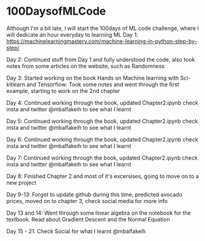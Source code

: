 # 100DaysofMLCode
Although I'm a bit late, I will start the 100days of ML code challenge, where I will dedicate an hour everyday to learning ML
Day 1: https://machinelearningmastery.com/machine-learning-in-python-step-by-step/

Day 2: Continued stuff from Day 1 and fully understood the code, also took notes from some articles on the website, such as Randomness

Day 3: Started working on the book Hands on Machine learning with Sci-kitlearn and Tensorflow: Took some notes and went through the first example, starting to work on the 2nd chapter

Day 4: Continued working through the book, updated Chapter2.ipynb check insta and twitter @mbalfakeih to see what I learnt

Day 5: Continued working through the book, updated Chapter2.ipynb check insta and twitter @mbalfakeih to see what I learnt

Day 6: Continued working through the book, updated Chapter2.ipynb check insta and twitter @mbalfakeih to see what I learnt

Day 7: Continued working through the book, updated Chapter2.ipynb check insta and twitter @mbalfakeih to see what I learnt

Day 8: Finished Chapter 2 and most of it's excersises, going to move on to a new project

Day 9-13: Forgot to update github during this time, predicted avocado prices, moved on to chapter 3, check social media for more info

Day 13 and 14: Went through some linear algebra on the notebook for the textbook. Read about Gradient Descent and the Normal Equation

Day 15 - 21: Check Social for what I learnt @mbalfakeih
